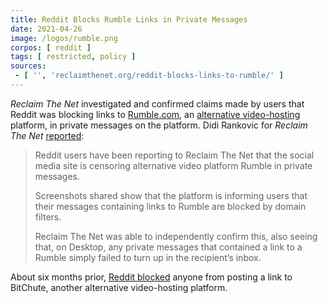 ```yaml
---
title: Reddit Blocks Rumble Links in Private Messages
date: 2021-04-26
image: /logos/rumble.png
corpos: [ reddit ]
tags: [ restricted, policy ]
sources:
 - [ '', 'reclaimthenet.org/reddit-blocks-links-to-rumble/' ]
---
```


_Reclaim The Net_ investigated and confirmed claims made by users that Reddit
was blocking links to [Rumble.com](https://rumble.com/), an [alternative
video-hosting](/alt/video-hosting/) platform, in private messages on the
platform. Didi Rankovic for _Reclaim The Net_
[reported](https://reclaimthenet.org/reddit-blocks-links-to-rumble/):

> Reddit users have been reporting to Reclaim The Net that the social media
> site is censoring alternative video platform Rumble in private messages.
>
> Screenshots shared show that the platform is informing users that their
> messages containing links to Rumble are blocked by domain filters.
>
> Reclaim The Net was able to independently confirm this, also seeing that, on
> Desktop, any private messages that contained a link to a Rumble simply failed
> to turn up in the recipient’s inbox.

About six months prior, [Reddit blocked](/e/reddit-blocks-bitchute-links/)
anyone from posting a link to BitChute, another alternative video-hosting
platform.
